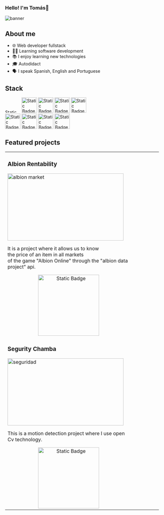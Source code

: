 ### Hello! I'm Tomás👋
![banner](https://github.com/TomasB-Dev/TomasB-Dev/assets/152812185/14cfb6df-ce08-4a2b-af17-ecb1f8407c53)

## About me
- 🌐 Web developer fullstack
- 👨‍💻 Learning software development
- 📚 I enjoy learning new technologies
- 🎓 Autodidact
- 🗣️ I speak Spanish, English and Portuguese
 
## Stack
<img alt="Static Badge" src="https://img.shields.io/badge/HTML-red" style="width: 50px; height:10px"> <img alt="Static Badge" src="https://img.shields.io/badge/CSS-blue" style="width: 50px"> <img alt="Static Badge" src="https://img.shields.io/badge/JavaScript-yellow" style="width: 50px"> 
<img alt="Static Badge" src="https://img.shields.io/badge/PHP-skyblue" style="width: 50px"> <img alt="Static Badge" src="https://img.shields.io/badge/Python-blue" style="width: 50px"></br> <img alt="Static Badge" src="https://img.shields.io/badge/SQL-orange" style="width: 50px">
 <img alt="Static Badge" src="https://img.shields.io/badge/git-red" style="width: 50px"> <img alt="Static Badge" src="https://img.shields.io/badge/Bootstrap-purple" style="width: 50px"> <img alt="Static Badge" src="https://img.shields.io/badge/API-white" style="width: 50px">

 ## Featured projects

<table>
        <tr>
            <td style="width:400px; float:left;">
                <h3>Albion Rentability</h3>
                <img src="https://github.com/TomasB-Dev/TomasB-Dev/assets/152812185/b777ea2b-771f-4053-bf06-203be279219e" alt="albion market" width="380" height="220">
                <p>It is a project where it allows us to know </br> the price of an item  in all markets  </br> of the game "Albion Online" through the "albion data project" api.</p>
                <a href="https://github.com/TomasB-Dev/Albion-Rentability" target="_blank"><img alt="Static Badge" src="https://img.shields.io/badge/Go to project-blackgreen"style="display: block; margin: 0 auto ; width: 200px;text-align: center;"></a>
            </td>
            <td style="width:400px; float:left;">
             <h3>Segurity Chamba</h3>
             <img src="https://github.com/TomasB-Dev/TomasB-Dev/assets/152812185/2314a8e8-9721-4636-8b12-e0684f1f555c" alt="seguridad" width="380" height="220">
             <p>This is a motion detection project where I use open Cv technology.</p>
             <a href="https://github.com/TomasB-Dev/Segurity-chamba" target="_blank"><img alt="Static Badge" src="https://img.shields.io/badge/Go to project-blackgreen"style="display: block; margin: 0 auto; width: 200px;text-align: center;"></a>
            </td>
        </tr>
    </table>
  










<!--
**TomasB-Dev/TomasB-Dev** is a ✨ _special_ ✨ repository because its `README.md` (this file) appears on your GitHub profile.

Here are some ideas to get you started:

- 🔭 I’m currently working on ...
- 🌱 I’m currently learning ...
- 👯 I’m looking to collaborate on ...
- 🤔 I’m looking for help with ...
- 💬 Ask me about ...
- 📫 How to reach me: ...
- 😄 Pronouns: ...
- ⚡ Fun fact: ...
-->

